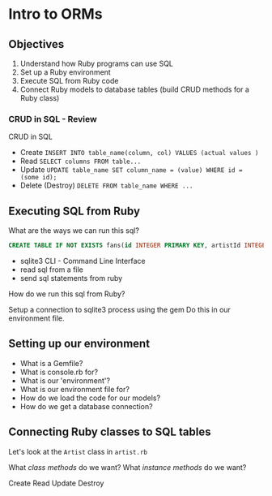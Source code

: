 # Intro to ORMs

## Objectives

1.  Understand how Ruby programs can use SQL
2.  Set up a Ruby environment
3.  Execute SQL from Ruby code
4.  Connect Ruby models to database tables (build CRUD methods for a Ruby class)

### CRUD in SQL - Review

CRUD in SQL

* Create
  `INSERT INTO table_name(column, col) VALUES (actual values )`
* Read
  `SELECT columns FROM table...`
* Update
  `UPDATE table_name SET column_name = (value) WHERE id = (some id);`
* Delete (Destroy)
  `DELETE FROM table_name WHERE ...`

## Executing SQL from Ruby

What are the ways we can run this sql?

```SQL
CREATE TABLE IF NOT EXISTS fans(id INTEGER PRIMARY KEY, artistId INTEGER);
```

* sqlite3 CLI - Command Line Interface
* read sql from a file
* send sql statements from ruby

How do we run this sql from Ruby?

Setup a connection to sqlite3 process using the gem
Do this in our environment file.

## Setting up our environment

* What is a Gemfile?
* What is console.rb for?
* What is our 'environment'?
* What is our environment file for?
* How do we load the code for our models?
* How do we get a database connection?

## Connecting Ruby classes to SQL tables

Let's look at the `Artist` class in `artist.rb`

What _class methods_ do we want?
What _instance methods_ do we want?

Create
Read
Update
Destroy
